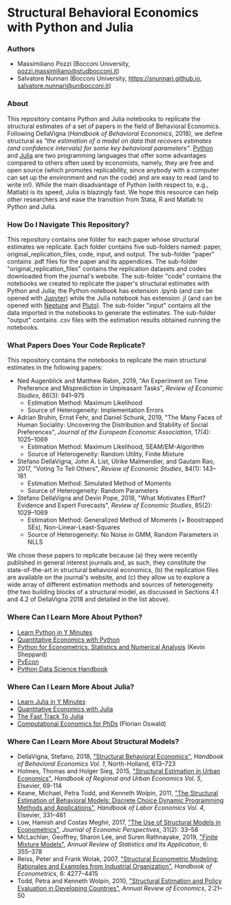 # Structural Behavioral Economics with Python and Julia

### Authors

- Massimiliano Pozzi (Bocconi University, pozzi.massimiliano@studbocconi.it)
- Salvatore Nunnari (Bocconi University, https://snunnari.github.io, salvatore.nunnari@unibocconi.it)

### About

This repository contains Python and Julia notebooks to replicate the structural estimates of a set of papers in the field of Behavioral Economics. Following DellaVigna (*Handbook of Behavioral Economics*, 2018), we define structural as *"the estimation of a model on data that recovers estimates (and confidence intervals) for some key behavioral parameters"*. [Python](https://www.python.org) and [Julia](https://julialang.org) are two programming languages that offer some advantages compared to others often used by economists, namely, they are free and open source (which promotes replicability, since anybody with a computer can set up the environment and run the code) and are easy to read (and to write in!). While the main disadvantage of Python (with respect to, e.g., Matlab) is its speed, Julia is blazingly fast. We hope this resource can help other researchers and ease the transition from Stata, R and Matlab to Python and Julia.

### How Do I Navigate This Repository?

This repository contains one folder for each paper whose structural estimates we replicate. Each folder contains five sub-folders named: paper, original_replication_files, code, input, and output. The sub-folder "paper" contains .pdf files for the paper and its appendices. The sub-folder "original_replication_files" contains the replication datasets and codes downloaded from the journal's website. The sub-folder "code" contains the notebooks we created to replicate the paper's structural estimates with Python and Julia; the Python notebook has extension .ipynb (and can be opened with [Jupyter](https://jupyter.org)) while the Julia notebook has extension .jl (and can be opened with [Neptune](https://github.com/compleathorseplayer/Neptune.jl) and [Pluto](https://github.com/fonsp/Pluto.jl)). The sub-folder "input" contains all the data imported in the notebooks to generate the estimates. The sub-folder "output" contains .csv files with the estimation results obtained running the notebooks.

### What Papers Does Your Code Replicate?

This repository contains the notebooks to replicate the main structural estimates in the following papers:

- Ned Augenblick and Matthew Rabin, 2019, "An Experiment on Time Preference and Misprediction in Unpleasant Tasks", *Review of Economic Studies*, 86(3): 941&ndash;975
	- Estimation Method: Maximum Likelihood
	- Source of Heterogeneity: Implementation Errors
- Adrian Bruhin, Ernst Fehr, and Daniel Schunk, 2019, "The Many Faces of Human Sociality: Uncovering the Distribution and Stability of Social Preferences", *Journal of the European Economic Association*, 17(4): 1025&ndash;1069
	- Estimation Method: Maximum Likelihood, SEAM/EM-Algorithm
	- Source of Heterogeneity: Random Utility, Finite Mixture
- Stefano DellaVigna, John A. List, Ulrike Malmendier, and Gautam Rao, 2017, "Voting To Tell Others", *Review of Economic Studies*, 84(1): 143&ndash;181
	- Estimation Method: Simulated Method of Moments
	- Source of Heterogeneity: Random Parameters
- Stefano DellaVigna and Devin Pope, 2018, "What Motivates Effort? Evidence and Expert Forecasts", *Review of Economic Studies*, 85(2): 1029&ndash;1069
	- Estimation Method: Generalized Method of Moments (+ Boostrapped SEs), Non-Linear-Least-Squares
	- Source of Heterogeneity: No Noise in GMM, Random Parameters in NLLS

We chose these papers to replicate because (a) they were recently published in general interest journals and, as such, they constitute the state-of-the-art in structural behavioral economics, (b) the replication files are available on the journal's website, and (c) they allow us to explore a wide array of different estimation methods and sources of heterogeneity (the two building blocks of a structural model, as discussed in Sections 4.1 and 4.2 of DellaVigna 2018 and detailed in the list above).

### Where Can I Learn More About Python?

- [Learn Python in Y Minutes](https://learnxinyminutes.com/docs/python/)
- [Quantitative Economics with Python](https://quantecon.org/python-lectures/)
- [Python for Econometrics, Statistics and Numerical Analysis](https://www.kevinsheppard.com/teaching/python/notes/) (Kevin Sheppard)
- [PyEcon](https://pyecon.org)
- [Python Data Science Handbook](https://jakevdp.github.io/PythonDataScienceHandbook/)

### Where Can I Learn More About Julia?

- [Learn Julia in Y Minutes](https://learnxinyminutes.com/docs/julia/)
- [Quantitative Economics with Julia](https://julia.quantecon.org/intro.html)
- [The Fast Track To Julia](https://juliadocs.github.io/Julia-Cheat-Sheet/)
- [Computational Economics for PhDs](https://floswald.github.io/NumericalMethods/) (Florian Oswald)

### Where Can I Learn More About Structural Models?

 - DellaVigna, Stefano, 2018, ["Structural Behavioral Economics"](http://snunnari.github.io/dellavigna.pdf), *Handbook of Behavioral Economics Vol. 1*, North-Holland, 613&ndash;723
 - Holmes, Thomas and Holger Sieg, 2015, ["Structural Estimation in Urban Economics"](http://snunnari.github.io/holmes.pdf), *Handbook of Regional and Urban Economics Vol. 5*, Elsevier, 69-114
 - Keane, Michael, Petra Todd, and Kenneth Wolpin, 2011, ["The Structural Estimation of Behavioral Models: Discrete Choice Dynamic Programming Methods and Applications"](http://snunnari.github.io/keane.pdf), *Handbook of Labor Economics Vol. 4*, Elsevier, 331&ndash;461
 - Low, Hamish and Costas Meghir, 2017, ["The Use of Structural Models in Econometrics"](http://snunnari.github.io/low.pdf), *Journal of Economic Perspectives*, 31(2): 33&ndash;58
 - McLachlan, Geoffrey, Sharon Lee, and Suren Rathnayake, 2019, ["Finite Mixture Models"](http://snunnari.github.io/mclachlan.pdf), *Annual Review of Statistics and Its Application*, 6: 355&ndash;378
 - Reiss, Peter and Frank Wolak, 2007, ["Structural Econometric Modeling: Rationales and Examples from Industrial Organization"](http://snunnari.github.io/reiss.pdf), *Handbook of Econometrics*, 6: 4277&ndash;4415
 - Todd, Petra and Kenneth Wolpin, 2010, ["Structural Estimation and Policy Evaluation in Developing Countries"](http://snunnari.github.io/todd.pdf), *Annual Review of Economics*, 2:21&ndash;50
